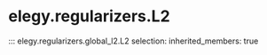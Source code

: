 
# elegy.regularizers.L2

::: elegy.regularizers.global_l2.L2
    selection:
        inherited_members: true